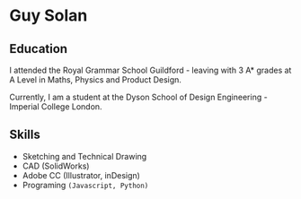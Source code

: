 # Guy Solan

## Education

I attended the Royal Grammar School Guildford - leaving with 3 A* grades at A Level in Maths, Physics and Product Design.

Currently, I am a student at the Dyson School of Design Engineering - Imperial College London.

## Skills

- Sketching and Technical Drawing
- CAD (SolidWorks)
- Adobe CC (Illustrator, inDesign)
- Programing `(Javascript, Python)`
